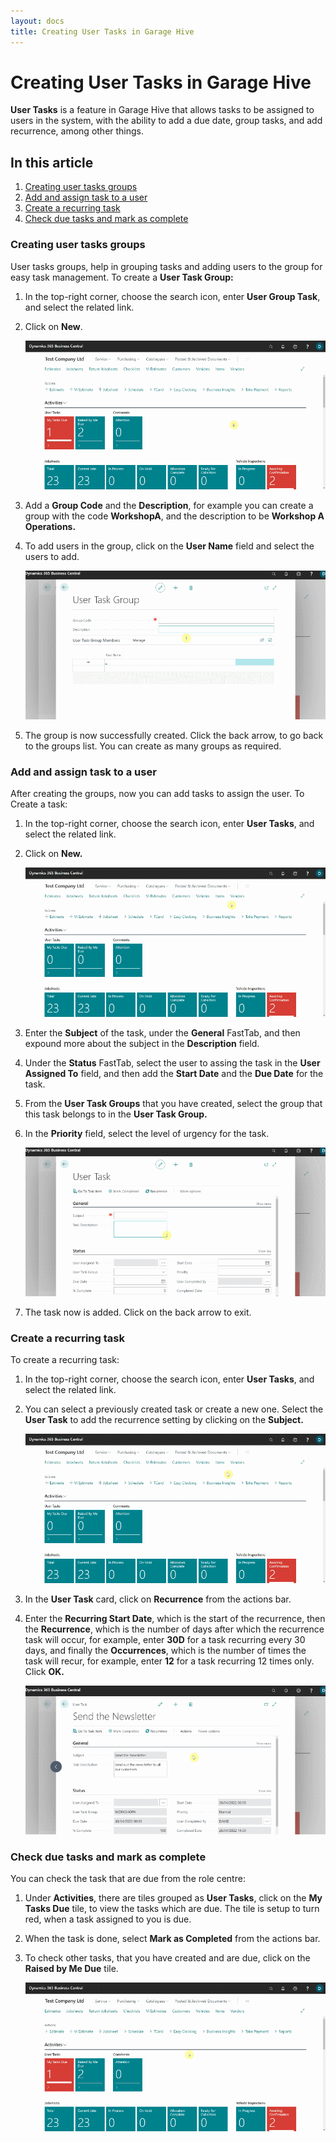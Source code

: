 ```yaml
---
layout: docs
title: Creating User Tasks in Garage Hive
---
```


# Creating User Tasks in Garage Hive
**User Tasks** is a feature in Garage Hive that allows tasks to be assigned to users in the system, with the ability to add a due date, group tasks, and add recurrence, among other things.

## In this article
1. [Creating user tasks groups](#Creating-user-tasks-groups)
2. [Add and assign task to a user](#Add-and-assign-task-to-a-user)
3. [Create a recurring task](#Create-a-recurring-task)
4. [Check due tasks and mark as complete](#Check-due-task-and-mark-as-complete)


### Creating user tasks groups
User tasks groups, help in grouping tasks and adding users to the group for easy task management. To create a **User Task Group:**
1. In the top-right corner, choose the search icon, enter **User Group Task**, and select the related link.
2. Click on **New**.

   ![](media/garagehive-user-tasks1.gif)

3. Add a **Group Code** and the **Description**, for example you can create a group with the code **WorkshopA**, and the description to be **Workshop A Operations.**
4. To add users in the group, click on the **User Name** field and select the users to add.

   ![](media/garagehive-user-tasks2.gif)

5. The group is now successfully created. Click the back arrow, to go back to the groups list. You can create as many groups as required.

### Add and assign task to a user
After creating the groups, now you can add tasks to assign the user. To Create a task:
1. In the top-right corner, choose the search icon, enter **User Tasks**, and select the related link.
2. Click on **New.**

   ![](media/garagehive-user-tasks3.gif)

3. Enter the **Subject** of the task, under the **General** FastTab, and then expound more about the subject in the **Description** field.
4. Under the **Status** FastTab, select the user to assing the task in the **User Assigned To** field, and then add the **Start Date** and the **Due Date** for the task.
5. From the **User Task Groups** that you have created, select the group that this task belongs to in the **User Task Group.**
6. In the **Priority** field, select the level of urgency for the task.

   ![](media/garagehive-user-tasks4.gif)

7. The task now is added. Click on the back arrow to exit.

### Create a recurring task
To create a recurring task:
1. In the top-right corner, choose the search icon, enter **User Tasks**, and select the related link.
2. You can select a previously created task or create a new one. Select the **User Task** to add the recurrence setting by clicking on the **Subject.**

   ![](media/garagehive-user-tasks5.gif)

3. In the **User Task** card, click on **Recurrence** from the actions bar.
4. Enter the **Recurring Start Date**, which is the start of the recurrence, then the **Recurrence**, which is the number of days after which the recurrence task will occur, for example, enter **30D** for a task recurring every 30 days, and finally the **Occurrences**, which is the number of times the task will recur, for example, enter **12** for a task recurring 12 times only. Click **OK.**
   
   ![](media/garagehive-user-tasks6.gif)

### Check due tasks and mark as complete
You can check the task that are due from the role centre:
1. Under **Activities**, there are tiles grouped as **User Tasks**, click on the **My Tasks Due** tile, to view the tasks which are due. The tile is setup to turn red, when a task assigned to you is due.
2. When the task is done, select **Mark as Completed** from the actions bar.
3. To check other tasks, that you have created and are due, click on the **Raised by Me Due** tile.

   ![](media/garagehive-user-tasks7.gif)
